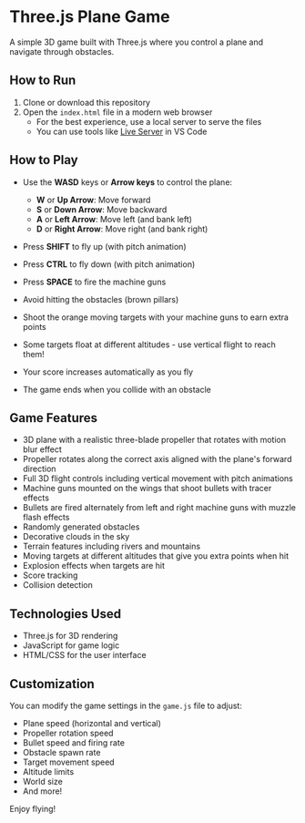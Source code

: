 # Three.js Plane Game

A simple 3D game built with Three.js where you control a plane and navigate through obstacles.

## How to Run

1. Clone or download this repository
2. Open the `index.html` file in a modern web browser
   - For the best experience, use a local server to serve the files
   - You can use tools like [Live Server](https://marketplace.visualstudio.com/items?itemName=ritwickdey.LiveServer) in VS Code

## How to Play

- Use the **WASD** keys or **Arrow keys** to control the plane:
  - **W** or **Up Arrow**: Move forward
  - **S** or **Down Arrow**: Move backward
  - **A** or **Left Arrow**: Move left (and bank left)
  - **D** or **Right Arrow**: Move right (and bank right)
- Press **SHIFT** to fly up (with pitch animation)
- Press **CTRL** to fly down (with pitch animation)
- Press **SPACE** to fire the machine guns

- Avoid hitting the obstacles (brown pillars)
- Shoot the orange moving targets with your machine guns to earn extra points
- Some targets float at different altitudes - use vertical flight to reach them!
- Your score increases automatically as you fly
- The game ends when you collide with an obstacle

## Game Features

- 3D plane with a realistic three-blade propeller that rotates with motion blur effect
- Propeller rotates along the correct axis aligned with the plane's forward direction
- Full 3D flight controls including vertical movement with pitch animations
- Machine guns mounted on the wings that shoot bullets with tracer effects
- Bullets are fired alternately from left and right machine guns with muzzle flash effects
- Randomly generated obstacles
- Decorative clouds in the sky
- Terrain features including rivers and mountains
- Moving targets at different altitudes that give you extra points when hit
- Explosion effects when targets are hit
- Score tracking
- Collision detection

## Technologies Used

- Three.js for 3D rendering
- JavaScript for game logic
- HTML/CSS for the user interface

## Customization

You can modify the game settings in the `game.js` file to adjust:
- Plane speed (horizontal and vertical)
- Propeller rotation speed
- Bullet speed and firing rate
- Obstacle spawn rate
- Target movement speed
- Altitude limits
- World size
- And more!

Enjoy flying! 